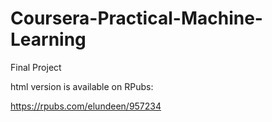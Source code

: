 # Coursera-Practical-Machine-Learning
Final Project

html version is available on RPubs:

https://rpubs.com/elundeen/957234

